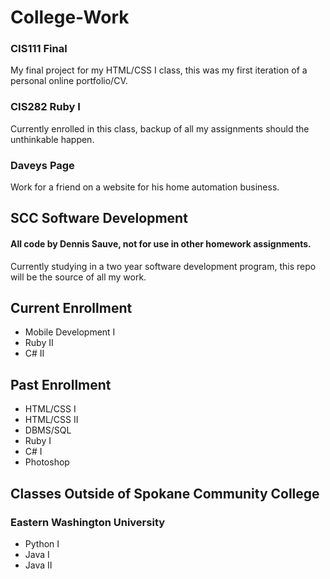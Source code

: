# College-Work
### CIS111 Final
My final project for my HTML/CSS I class, this was my first iteration of a personal online portfolio/CV.

### CIS282 Ruby I
Currently enrolled in this class, backup of all my assignments should the unthinkable happen.

### Daveys Page
Work for a friend on a website for his home automation business.

## SCC Software Development
#### All code by Dennis Sauve, not for use in other homework assignments.

Currently studying in a two year software development program, this repo will be the source of all my work.

## Current Enrollment
* Mobile Development I
* Ruby II
* C# II

## Past Enrollment
* HTML/CSS I
* HTML/CSS II
* DBMS/SQL
* Ruby I
* C# I
* Photoshop

## Classes Outside of Spokane Community College
### Eastern Washington University
* Python I
* Java I
* Java II
